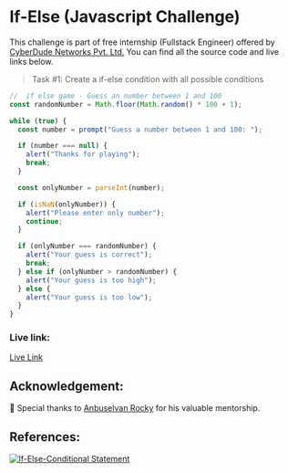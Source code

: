 # If-Else (Javascript Challenge)

This challenge is part of free internship (Fullstack Engineer) offered by [CyberDude Networks Pvt. Ltd.](https://cyberdudenetworks.com) You can find all the source code and live links below.

> Task #1: Create a if-else condition with all possible conditions

```js
//  if else game - Guess an number between 1 and 100
const randomNumber = Math.floor(Math.random() * 100 + 1);

while (true) {
  const number = prompt("Guess a number between 1 and 100: ");

  if (number === null) {
    alert("Thanks for playing");
    break;
  }

  const onlyNumber = parseInt(number);

  if (isNaN(onlyNumber)) {
    alert("Please enter only number");
    continue;
  }

  if (onlyNumber === randomNumber) {
    alert("Your guess is correct");
    break;
  } else if (onlyNumber > randomNumber) {
    alert("Your guess is too high");
  } else {
    alert("Your guess is too low");
  }
}
```

### Live link:

[Live Link](https://danielace1.github.io/cyberdude-challenges/javascript/01-if-else/)

## Acknowledgement:

🎉 Special thanks to [Anbuselvan Rocky](https://github.com/anburocky3) for his valuable mentorship.

## References:

[![If-Else-Conditional Statement](https://img.youtube.com/vi/WebG_D9-U80/0.jpg)](https://www.youtube.com/watch?v=WebG_D9-U80 "If-Else Conditional Statement")

